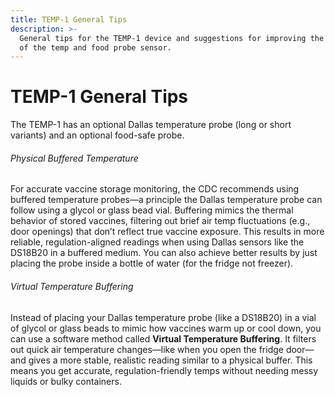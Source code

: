 ```yaml
---
title: TEMP-1 General Tips
description: >-
  General tips for the TEMP-1 device and suggestions for improving the usability
  of the temp and food probe sensor.
---
```

# TEMP-1 General Tips

The TEMP-1 has an optional Dallas temperature probe (long or short variants) and an optional food-safe probe.

###### Physical Buffered Temperature

For accurate vaccine storage monitoring, the CDC recommends using buffered temperature probes—a principle the Dallas temperature probe can follow using a glycol or glass bead vial. Buffering mimics the thermal behavior of stored vaccines, filtering out brief air temp fluctuations (e.g., door openings) that don’t reflect true vaccine exposure. This results in more reliable, regulation-aligned readings when using Dallas sensors like the DS18B20 in a buffered medium. You can also achieve better results by just placing the probe inside a bottle of water (for the fridge not freezer).

###### Virtual Temperature Buffering

Instead of placing your Dallas temperature probe (like a DS18B20) in a vial of glycol or glass beads to mimic how vaccines warm up or cool down, you can use a software method called **Virtual Temperature Buffering**. It filters out quick air temperature changes—like when you open the fridge door—and gives a more stable, realistic reading similar to a physical buffer. This means you get accurate, regulation-friendly temps without needing messy liquids or bulky containers.